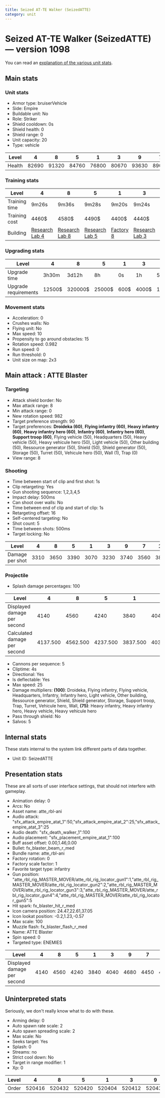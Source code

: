 ```yaml
---
title: Seized AT-TE Walker (SeizedATTE)
category: unit
---
```


# Seized AT-TE Walker (SeizedATTE) — version 1098

You can read an [explanation  of the various unit stats](unitexplained.md).

## Main stats

### Unit stats

  * Armor type: bruiserVehicle
  * Side: Empire
  * Buildable unit: No
  * Role: Striker
  * Shield cooldown: 0s
  * Shield health: 0
  * Shield range: 0
  * Unit capacity: 20
  * Type: vehicle

|Level |4    |8    |5    |1    |3    |9    |7    |10   |2    |6    |
|------|-----|-----|-----|-----|-----|-----|-----|-----|-----|-----|
|Health|82690|91320|84760|76800|80670|93630|89080|96000|78710|86890|


### Training stats

|Level        |4                                      |8                                      |5                                      |1                              |3                                      |9                                      |7                                      |10                                      |2                                      |6                                      |
|-------------|---------------------------------------|---------------------------------------|---------------------------------------|-------------------------------|---------------------------------------|---------------------------------------|---------------------------------------|----------------------------------------|---------------------------------------|---------------------------------------|
|Training time|9m26s                                  |9m36s                                  |9m28s                                  |9m20s                          |9m24s                                  |9m40s                                  |9m33s                                  |10m                                     |9m22s                                  |9m30s                                  |
|Training cost|4460$                                  |4580$                                  |4490$                                  |4400$                          |4440$                                  |4620$                                  |4550$                                  |5060$                                   |4420$                                  |4520$                                  |
|Building     |[Research Lab 4](empireOffenseLab.html)|[Research Lab 8](empireOffenseLab.html)|[Research Lab 5](empireOffenseLab.html)|[Factory 8](empireFactory.html)|[Research Lab 3](empireOffenseLab.html)|[Research Lab 9](empireOffenseLab.html)|[Research Lab 7](empireOffenseLab.html)|[Research Lab 10](empireOffenseLab.html)|[Research Lab 2](empireOffenseLab.html)|[Research Lab 6](empireOffenseLab.html)|


### Upgrading stats

|Level               |4     |8      |5     |1   |3    |9       |7      |10      |2    |6      |
|--------------------|------|-------|------|----|-----|--------|-------|--------|-----|-------|
|Upgrade time        |3h30m |3d12h  |8h    |0s  |1h   |5d      |2d     |1w1d    |15m  |1d     |
|Upgrade requirements|12500$|320000$|25000$|600$|4000$|1000000$|160000$|1750000$|1500$|100000$|


### Movement stats

  * Acceleration: 0
  * Crushes walls: No
  * Flying unit: No
  * Max speed: 10
  * Propensity to go around obstacles: 15
  * Rotation speed: 0.982
  * Run speed: 0
  * Run threshold: 0
  * Unit size on map: 2x3

## Main attack : ATTE Blaster

### Targeting

  * Attack shield border: No
  * Max attack range: 8
  * Min attack range: 0
  * New rotation speed: 982
  * Target preference strength: 90
  * Target preferences: **Droideka (60)**, **Flying infantry (60)**, **Heavy infantry (60)**, **Heavy infantry hero (60)**, **Infantry (60)**, **Infantry hero (60)**, **Support troop (60)**, Flying vehicle (50), Headquarters (50), Heavy vehicle (50), Heavy vehicule hero (50), Light vehicle (50), Other building (50), Ressource generator (50), Shield (50), Shield generator (50), Storage (50), Turret (50), Vehicule hero (50), Wall (1), Trap (0)
  * View range: 8

### Shooting

  * Time between start of clip and first shot: 1s
  * Clip retargeting: Yes
  * Gun shooting sequence: 1,2,3,4,5
  * Impact delay: 500ms
  * Can shoot over walls: No
  * Time between end of clip and start of clip: 1s
  * Retargeting offset: 16
  * Self-centered targeting: No
  * Shot count: 5
  * Time between shots: 500ms
  * Target locking: No

|Level          |4   |8   |5   |1   |3   |9   |7   |10  |2   |6   |
|---------------|----|----|----|----|----|----|----|----|----|----|
|Damage per shot|3310|3650|3390|3070|3230|3740|3560|3840|3150|3470|


### Projectile

  * Splash damage percentages: 100

|Level                       |4       |8       |5       |1       |3       |9   |7   |10  |2       |6       |
|----------------------------|--------|--------|--------|--------|--------|----|----|----|--------|--------|
|Displayed damage per second |4140    |4560    |4240    |3840    |4040    |4680|4450|4800|3940    |4340    |
|Calculated damage per second|4137.500|4562.500|4237.500|3837.500|4037.500|4675|4450|4800|3937.500|4337.500|


  * Cannons per sequence: 5
  * Cliptime: 4s
  * Directional: Yes
  * Is deflectable: Yes
  * Max speed: 25
  * Damage multipliers: **(100)**: Droideka, Flying infantry, Flying vehicle, Headquarters, Infantry, Infantry hero, Light vehicle, Other building, Ressource generator, Shield, Shield generator, Storage, Support troop, Trap, Turret, Vehicule hero, Wall, **(75)**: Heavy infantry, Heavy infantry hero, Heavy vehicle, Heavy vehicule hero
  * Pass through shield: No
  * Salvos: 5

## Internal stats

These stats internal to the system link different parts of data together.

  * Unit ID: SeizedATTE

## Presentation stats

These are all sorts of user interface settings, that should not interfere with gameplay.

  * Animation delay: 0
  * Arcs: No
  * Asset name: atte_rbl-ani
  * Audio attack: "sfx_attack_empire_atat_1":50,"sfx_attack_empire_atat_2":25,"sfx_attack_empire_atat_3":25
  * Audio death: "sfx_death_walker_1":100
  * Audio placement: "sfx_placement_empire_atat_1":100
  * Buff asset offset: 0.00,1.46,0.00
  * Bullet: fx_blaster_beam_r_med
  * Bundle name: atte_rbl-ani
  * Factory rotation: 0
  * Factory scale factor: 1
  * Favorite target type: infantry
  * Gun position: "atte_rbl_rig_MASTER_MOVER/atte_rbl_rig_locator_gun1":1,"atte_rbl_rig_MASTER_MOVER/atte_rbl_rig_locator_gun2":2,"atte_rbl_rig_MASTER_MOVER/atte_rbl_rig_locator_gun3":3,"atte_rbl_rig_MASTER_MOVER/atte_rbl_rig_locator_gun4":4,"atte_rbl_rig_MASTER_MOVER/atte_rbl_rig_locator_gun5":5
  * Hit spark: fx_blaster_hit_r_med
  * Icon camera position: 24.47,22.61,37.05
  * Icon lookat position: -0.2,1.23,-0.57
  * Max scale: 100
  * Muzzle flash: fx_blaster_flash_r_med
  * Name: ATTE Blaster
  * Spin speed: 0
  * Targeted type: ENEMIES

|Level                      |4   |8   |5   |1   |3   |9   |7   |10  |2   |6   |
|---------------------------|----|----|----|----|----|----|----|----|----|----|
|Displayed damage per second|4140|4560|4240|3840|4040|4680|4450|4800|3940|4340|


## Uninterpreted stats

Seriously, we don't really know what to do with these.

  * Arming delay: 0
  * Auto spawn rate scale: 2
  * Auto spawn spreading scale: 2
  * Max scale: No
  * Seeks target: Yes
  * Splash: 0
  * Streams: no
  * Strict cool down: No
  * Target in range modifier: 1
  * Xp: 0

|Level|4     |8     |5     |1     |3     |9     |7     |10    |2     |6     |
|-----|------|------|------|------|------|------|------|------|------|------|
|Order|520416|520432|520420|520404|520412|520436|520428|520440|520408|520424|


